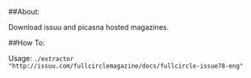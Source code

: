 ##About: 

Download issuu and picasna hosted magazines. 

##How To: 

Usage: `./extractor "http://issuu.com/fullcirclemagazine/docs/fullcircle-issue78-eng"` 
